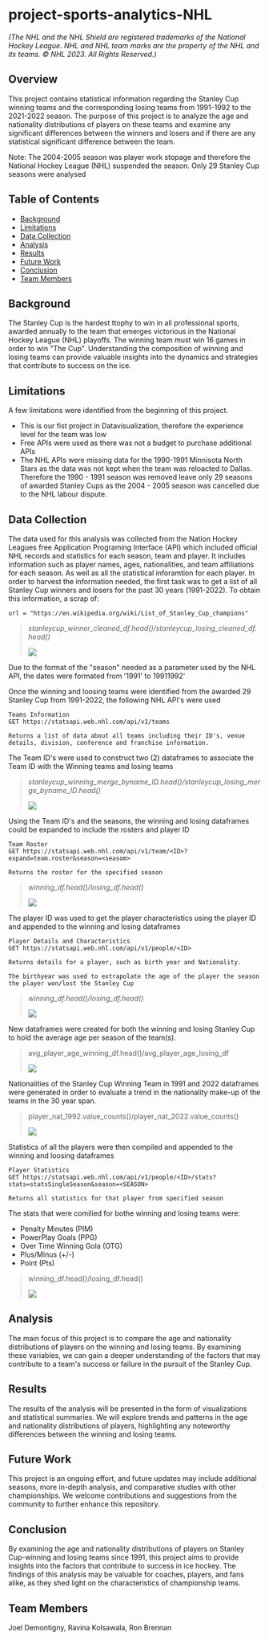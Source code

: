 # project-sports-analytics-NHL
_(The NHL and the NHL Shield are registered trademarks of the National Hockey League. NHL and NHL team marks are the property of the NHL and its teams. © NHL 2023. All Rights Reserved.)_

## Overview
This project contains statistical information regarding the Stanley Cup winning teams and the corresponding losing teams from 1991-1992 to the 2021-2022 season. The purpose of this project is to analyze the age and nationality distributions of players on these teams and examine any significant differences between the winners and losers and if there are any statistical significant difference between the team.

Note: The 2004-2005 season was player work stopage and therefore the National Hockey League (NHL) suspended the season.  Only 29 Stanley Cup seasons were analysed

## Table of Contents

- [Background](#background)
- [Limitations](#limitations)
- [Data Collection](#data-collection)
- [Analysis](#analysis)
- [Results](#results)
- [Future Work](#future-work)
- [Conclusion](#conclusion) 
- [Team Members](#team-members)


## Background
The Stanley Cup is the hardest ttophy to win in all professional sports, awarded annually to the team that emerges victorious in the National Hockey League (NHL) playoffs.  The winning team must win 16 games in order to win "The Cup". Understanding the composition of winning and losing teams can provide valuable insights into the dynamics and strategies that contribute to success on the ice.

## Limitations
A few limitations were identified from the beginning of this project.
- This is our fist project in Datavisualization, therefore the experience level for the team was low
- Free APIs were used as there was not a budget to purchase additional APIs
- The NHL APIs were missing data for the 1990-1991 Minnisota North Stars as the data was not kept when the team was reloacted to Dallas.  Therefore the 1990 - 1991 season was removed leave only 29 seasons of awarded Stanley Cups as the 2004 - 2005 season was cancelled due to the NHL labour dispute.  


## Data Collection
The data used for this analysis was collected from the Nation Hockey Leagues free Application Programing Interface (API) which included official NHL records and statistics for each season, team and player. It includes information such as player names, ages, nationalities, and team affiliations for each season.  As well as all the statistical inforamtion for each player.  In order to harvest the information needed, the first task was to get a list of all Stanley Cup winners and losers for the past 30 years (1991-2022).  To obtain this information, a scrap of:
```
url = "https://en.wikipedia.org/wiki/List_of_Stanley_Cup_champions"
```

>_stanleycup_winner_cleaned_df.head()/stanleycup_losing_cleaned_df.head()_
>
>![](images/winninglosingteams.png)

Due to the format of the "season" needed as a parameter used by the NHL API, the dates were formated from '1991' to 19911992' 

Once the winning and loosing teams were identified from the awarded 29 Stanley Cup from 1991-2022, the following NHL API's were used

```
Teams Information
GET https://statsapi.web.nhl.com/api/v1/teams

Returns a list of data about all teams including their ID's, venue details, division, conference and franchise information.
```

The Team ID's were used to construct two (2) dataframes to associate the Team ID with the Winning teams and losing teams

>_stanleycup_winning_merge_byname_ID.head()/stanleycup_losing_merge_byname_ID.head()_
>
>![](images/winninglosingteamswithids.png)

Using the Team ID's and the seasons, the winning and losing dataframes could be expanded to include the rosters and player ID 
```
Team Roster
GET https://statsapi.web.nhl.com/api/v1/team/<ID>?expand=team.roster&season=<seasom>

Returns the roster for the specified season
```
>_winning_df.head()/losing_df.head()_
>
>![](images/winninglosingteamsplayerids.png)


The player ID was used to get the player characteristics using the player ID and appended to the winning and losing dataframes 
```
Player Details and Characteristics
GET https://statsapi.web.nhl.com/api/v1/people/<ID>

Returns details for a player, such as birth year and Nationality. 

The birthyear was used to extrapolate the age of the player the season the player won/lost the Stanley Cup
```
>_winning_df.head()/losing_df.head()_
>
>![](images/winninglosingteamsplayeridsdetails.png)

New dataframes were created for both the winning and losing Stanley Cup to hold the average age per season of the team(s).  

>avg_player_age_winning_df.head()/avg_player_age_losing_df
>
>![](images/winninglosingteamsavgageperseason.png)

Nationalities of the Stanley Cup Winning Team in 1991 and 2022 dataframes were generated in order to evaluate a trend in the nationality make-up of the teams in the 30 year span.

>player_nat_1992.value_counts()/player_nat_2022.value_counts()
>
>![](images/winningteamnationality19912022.png)

Statistics of all the players were then compiled and appended to the winning and loosing dataframes

```
Player Statistics
GET https://statsapi.web.nhl.com/api/v1/people/<ID>/stats?stats=statsSingleSeason&season=<SEASON>

Returns all statistics for that player from specified season
```

The stats that were comilied for bothe winning and losing teams were:
- Penalty Minutes (PIM)
- PowerPlay Goals (PPG)
- Over Time Winning Gola (OTG)
- Plus/Minus (+/-)
- Point (Pts)

>winning_df.head()/losing_df.head()
>
>![](images/playerstatswinninglosingperseason.png)




## Analysis
The main focus of this project is to compare the age and nationality distributions of players on the winning and losing teams. By examining these variables, we can gain a deeper understanding of the factors that may contribute to a team's success or failure in the pursuit of the Stanley Cup.

## Results
The results of the analysis will be presented in the form of visualizations and statistical summaries. We will explore trends and patterns in the age and nationality distributions of players, highlighting any noteworthy differences between the winning and losing teams.

## Future Work
This project is an ongoing effort, and future updates may include additional seasons, more in-depth analysis, and comparative studies with other championships. We welcome contributions and suggestions from the community to further enhance this repository.

## Conclusion
By examining the age and nationality distributions of players on Stanley Cup-winning and losing teams since 1991, this project aims to provide insights into the factors that contribute to success in ice hockey. The findings of this analysis may be valuable for coaches, players, and fans alike, as they shed light on the characteristics of championship teams.

## Team Members
Joel Demontigny, Ravina Kolsawala, Ron Brennan
